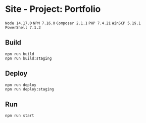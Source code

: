# Site - Project: Portfolio

`Node 14.17.0` `NPM 7.16.0` `Composer 2.1.1` `PHP 7.4.21` `WinSCP 5.19.1` `PowerShell 7.1.3`

## Build
```
npm run build
npm run build:staging
```

## Deploy
```
npm run deploy
npm run deploy:staging
```

## Run
```
npm run start
```
